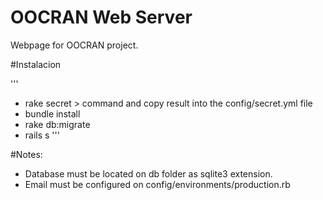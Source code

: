# OOCRAN Web Server

Webpage for OOCRAN project.

#Instalacion

'''
* rake secret > command and copy result into the config/secret.yml file
* bundle install
* rake db:migrate
* rails s
'''

#Notes:

* Database must be located on db folder as sqlite3 extension.
* Email must be configured on config/environments/production.rb